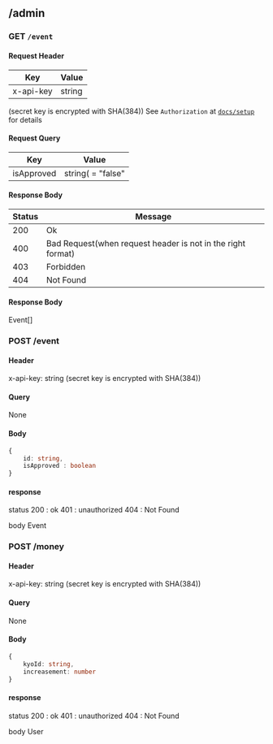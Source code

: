 ## /admin

### GET `/event`
#### Request Header

| Key       | Value  |
| --------- | ------ | 
| x-api-key | string |

(secret key is encrypted with SHA(384))
See `Authorization` at [`docs/setup`](./setup) for details

#### Request Query
| Key       | Value  |
| --------- | ------ | 
| isApproved | string( = "false" || "true") |

#### Response Body
| Status | Message                           |
| ---- | --------------------------------- |
| 200  | Ok                          |
| 400 | Bad Request(when request header is not in the right format) |
| 403 | Forbidden     |
| 404 | Not Found      |

#### Response Body
Event[]

### POST /event
#### Header
x-api-key: string (secret key is encrypted with SHA(384))
#### Query
None
#### Body
```ts
{
    id: string,
    isApproved : boolean
}
```
#### response
status
200 : ok
401 : unauthorized
404 : Not Found

body
Event

### POST /money
#### Header
x-api-key: string (secret key is encrypted with SHA(384))
#### Query
None
#### Body
```ts
{
    kyoId: string,
    increasement: number
}
```
#### response
status
200 : ok
401 : unauthorized
404 : Not Found

body
User